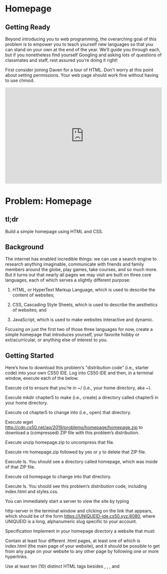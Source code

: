 # Homepage

## Getting Ready

<style type="text/css">
.iframe_container {
	position: relative;
	padding-bottom: 56.25%; 
	padding-top: 25px;
	height: 0;
}

.iframe_container iframe {
	position: absolute;
	top: 0;
	left: 0;
	width: 100%;
	height: 100%;
}
</style>

Beyond introducing you to web programming, the overarching goal of this problem is to empower you to teach yourself new languages so that you can stand on your own at the end of the year. We’ll guide you through each, but if you nonetheless find yourself Googling and asking lots of questions of classmates and staff, rest assured you’re doing it right!

First consider joining Daven for a tour of HTML. Don't worry at this point about setting permissions. Your web page should work fine without having to use chmod.

<div class="iframe_container">
  <iframe src="https://www.youtube.com/embed/dM5V1epAbSs" frameborder="0" allowfullscreen="allowfullscreen"> </iframe>
</div>

# Problem: Homepage

## tl;dr
Build a simple homepage using HTML and CSS.

## Background
The internet has enabled incredible things: we can use a search engine to research anything imaginable, communicate with friends and family members around the globe, play games, take courses, and so much more. But it turns out that nearly all pages we may visit are built on three core languages, each of which serves a slightly different purpose:

1. HTML, or HyperText Markup Language, which is used to describe the content of websites;

2. CSS, Cascading Style Sheets, which is used to describe the aesthetics of websites; and

3. JavaScript, which is used to make websites interactive and dynamic.

Focusing on just the first two of those three languages for now, create a simple homepage that introduces yourself, your favorite hobby or extracurricular, or anything else of interest to you.

## Getting Started
Here’s how to download this problem’s "distribution code" (i.e., starter code) into your own CS50 IDE. Log into CS50 IDE and then, in a terminal window, execute each of the below.

Execute cd to ensure that you’re in ~/ (i.e., your home directory, aka ~).

Execute mkdir chapter5 to make (i.e., create) a directory called chapter5 in your home directory.

Execute cd chapter5 to change into (i.e., open) that directory.

Execute wget http://cdn.cs50.net/ap/2019/problems/homepage/homepage.zip to download a (compressed) ZIP file with this problem’s distribution.

Execute unzip homepage.zip to uncompress that file.

Execute rm homepage.zip followed by yes or y to delete that ZIP file.

Execute ls. You should see a directory called homepage, which was inside of that ZIP file.

Execute cd homepage to change into that directory.

Execute ls. You should see this problem’s distribution code, including index.html and styles.css.

You can immediately start a server to view the site by typing

http-server
in the terminal window and clicking on the link that appears, which should be of the form https://UNIQUEID-ide.cs50.xyz:8080, where UNIQUEID is a long, alphanumeric slug specific to your account.

Specification
Implement in your homepage directory a website that must:

Contain at least four different .html pages, at least one of which is index.html (the main page of your website), and it should be possible to get from any page on your website to any other page by following one or more hyperlinks.

Use at least ten (10) distinct HTML tags besides <html>, <head>, <body>, and <title>. Using some tag (e.g., <p>) multiple times still counts as just one (1) of those ten!

Integrate one or more features from Bootstrap into your site. Bootstrap is a popular library (that comes with lots of CSS classes and more) via which you can beautify your site. See Bootstrap’s documentation to get started. To add Bootstrap to your site, it suffices to include

<link href="https://stackpath.bootstrapcdn.com/bootstrap/4.1.3/css/bootstrap.min.css" rel="stylesheet">
in your pages' <head>, below which can

<link href="styles.css" rel="stylesheet">
containing your own CSS.

Have at least one stylesheet file of your own creation, styles.css, which uses at least five (5) different CSS selectors (e.g. tag (example), class (.example), or ID (#example)), and within which you use a total of at least five (5) different CSS properties, such as font-size, or margin; and

Ensure that your site looks nice on browsers both on mobile devices as well as laptops and desktops.

No need to include any JavaScript on your site for this problem set, unless so inclined!

Testing
If you want to view how your site looks while you work on it, there are two options:

Within CS50 IDE, navigate to your homepage directory (remember how?) and then execute

http-server
Within CS50 IDE, right-click (or Ctrl+click, on a Mac) on the homepage directory in the file tree at left. From the options that appear, select Serve, which should open a new tab in your browser (it may take a second or two) with your site therein.

In either case, you’ll be brought to a URL of the form

https://UNIQUEID-ide.cs50.xyz:XXXX
Where UNIQUEID is a long, alphanumeric slug specific to your account, and XXXX is either 8080 or 8081, those referring to the port number on which your web server is listening for requests (instead of the default 80 or 443 for HTTP and HTTPS requests, respectively). At that address, you’ll see a listing of all of the files in your homepage directory, and from there can navigate to any HTML page you’ve created.

Recall also that by opening Developer Tools in Google Chrome, you can simulate visiting your page on a mobile device by clicking the phone-shaped icon to the left of Elements in the developer tools window, or, once the Developer Tools tab has already been opened, by typing Ctrl+Shift+M on a PC or Cmd+Shift+M on a Mac, rather than needing to visit your site on a mobile device separately!

Hints
For fairly comprehensive guides on the languages introduced in this problem, check out the documentation for each on W3Schools.

HTML

CSS

JavaScript

How to Submit
Step 1 of 2
Head back to the ide.cs50.io[CS50 IDE] and ensure that index.html is in ~/chapter5/homepage, as with:

cd ~/chapter5/homepage
ls
If index.html is not in ~/chapter5/homepage, move it into that directory, as via mv (or via CS50 IDE’s lefthand file browser).

Step 2 of 2
To submit homepage, execute

cd ~/chapter5/homepage
submit50 cs50/problems/2019/ap/homepage
inputting your GitHub username and GitHub password as prompted.

If you run into any trouble, email sysadmins@cs50.harvard.edu!

You may resubmit any problem as many times as you’d like before the deadline.

Your submission should be graded for correctness within 2 minutes, at which point your score will appear at submit.cs50.io!

This was Homepage.
